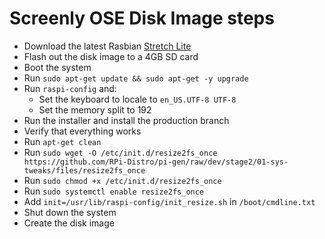 # Screenly OSE Disk Image steps

 * Download the latest Rasbian [Stretch Lite](https://www.raspberrypi.org/downloads/raspbian/)
 * Flash out the disk image to a 4GB SD card
 * Boot the system
  * Run `sudo apt-get update && sudo apt-get -y upgrade`
  * Run `raspi-config` and:
    * Set the keyboard to locale to `en_US.UTF-8 UTF-8`
    * Set the memory split to 192
  * Run the installer and install the production branch
  * Verify that everything works
  * Run `apt-get clean`
  * Run `sudo wget -O /etc/init.d/resize2fs_once https://github.com/RPi-Distro/pi-gen/raw/dev/stage2/01-sys-tweaks/files/resize2fs_once`
  * Run `sudo chmod +x /etc/init.d/resize2fs_once`
  * Run `sudo systemctl enable resize2fs_once`
  * Add `init=/usr/lib/raspi-config/init_resize.sh` in `/boot/cmdline.txt`
  * Shut down the system
 * Create the disk image
